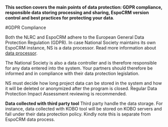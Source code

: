 **This section covers the main points of data protection: GDPR compliance, responsible data storing processing and sharing, EspoCRM version control and best practices for protecting your data**. 

#GDPR Compliance  

Both the NLRC and EspoCRM adhere to the European General Data Protection Regulation (GDPR). In case National Society maintains its own EspoCRM instance, NS is a data processor. Read more information about [data processor](https://www.gdpreu.org/the-regulation/key-concepts/data-controllers-and-processors/).

  The National Society is also a data controller and is therefore responsible for any data entered into the system. Your partners should therefore be informed and in compliance with their data protection legislation.

  NS must decide how long project data can be stored in the system and how it will be deleted or anonymized after the program is closed. Regular Data Protection Impact Assessment reviewing is recommended. 

**Data collected with third party tool** Third party handle the data storage. For instance, data collected with KOBO tool will be stored on KOBO servers and fall under their data protection policy. Kindly note this is separate from EspoCRM data process.

